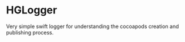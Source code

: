# HGLogger

Very simple swift logger for understanding the cocoapods creation and publishing process.

